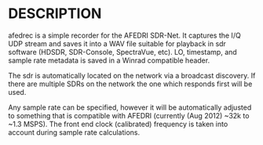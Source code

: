 # DESCRIPTION
afedrec is a simple recorder for the AFEDRI SDR-Net. It captures the I/Q UDP stream and
saves it into a WAV file suitable for playback in sdr software (HDSDR, SDR-Console, SpectraVue, etc).
LO, timestamp, and sample rate metadata is saved in a Winrad compatible header.

The sdr is automatically located on the network via a broadcast discovery. If there are multiple
SDRs on the network the one which responds first will be used.

Any sample rate can be specified, however it will be automatically adjusted to something that is
compatible with AFEDRI (currently (Aug 2012) ~32k to ~1.3 MSPS). The front end clock (calibrated)
frequency is taken into account during sample rate calculations.

